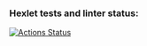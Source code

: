 ### Hexlet tests and linter status:
[![Actions Status](https://github.com/KulikovDenis/data-analytics-project-92/actions/workflows/hexlet-check.yml/badge.svg)](https://github.com/KulikovDenis/data-analytics-project-92/actions)